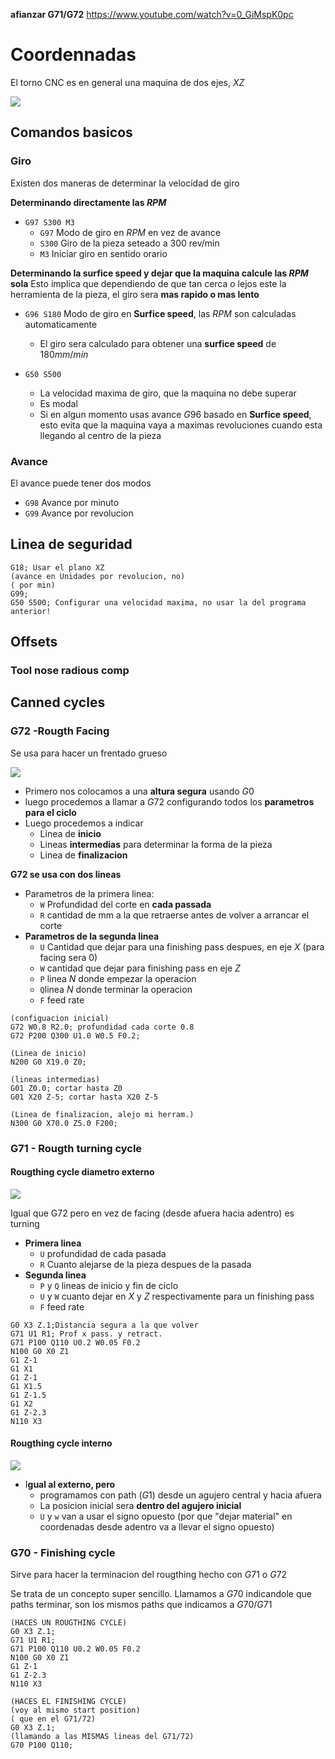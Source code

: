 
**afianzar  G71/G72**
https://www.youtube.com/watch?v=0_GiMspK0pc

# Coordennadas

El torno CNC es en general una maquina de dos ejes, $X Z$


![](https://raw.githubusercontent.com/martov1/DataBank/master/imagenes/hEaCU8S.png)


## Comandos basicos

### Giro

Existen dos maneras de determinar la velocidad de giro

**Determinando directamente las $RPM$**
* `G97 S300 M3`
	* `G97` Modo de giro en $RPM$ en vez de $\text{avance}$ 
	* `S300` Giro de la pieza seteado a 300 rev/min
	* `M3` Iniciar giro en sentido orario

**Determinando la surfice speed y dejar que la maquina calcule las $RPM$ sola**
Esto implica que dependiendo de que tan cerca o lejos este la herramienta de la pieza, el giro sera **mas rapido o mas lento**
* `G96 S180` Modo de giro en **Surfice speed**, las $RPM$ son calculadas automaticamente
	* El giro sera calculado para obtener una **surfice speed** de $180mm/min$


* `G50 S500` 
	* La velocidad maxima de giro, que la maquina no debe superar
	* Es modal
	* Si en algun momento usas avance  $G96$ basado en **Surfice speed**, esto evita que la maquina vaya a maximas revoluciones cuando esta llegando al centro de la pieza

### Avance

El avance puede tener dos modos
* `G98` Avance por minuto
* `G99` Avance por revolucion
## Linea de seguridad
```
G18; Usar el plano XZ
(avance en Unidades por revolucion, no)
( por min)
G99;  
G50 S500; Configurar una velocidad maxima, no usar la del programa anterior!
```

## Offsets

### Tool nose radious comp


## Canned cycles

### G72 -Rougth   Facing



Se usa para hacer un frentado grueso

![](https://i.imgur.com/HaEzuja.png)

* Primero nos colocamos a una **altura segura** usando $G0$
 * luego procedemos a llamar a $G72$ configurando todos los **parametros para el ciclo**
 * Luego procedemos a indicar
	 * Linea de **inicio**
	 * Lineas **intermedias** para determinar la forma de la pieza
	 * Linea de **finalizacion**

**G72 se usa con dos lineas**

* Parametros de la primera linea:
	* `W` Profundidad del corte en **cada passada**
	* `R` cantidad de mm a la que retraerse antes de volver a arrancar el corte
* **Parametros de la segunda linea**
	* `U` Cantidad que dejar para una finishing pass despues, en eje  $X$ (para facing sera $0$)
	* `W` cantidad que dejar para finishing pass en eje  $Z$
	* `P`  linea $N$ donde empezar la operacion
	* `Q`linea $N$ donde terminar la operacion
	* `F` feed rate


```
(configuacion inicial)
G72 W0.8 R2.0; profundidad cada corte 0.8
G72 P200 Q300 U1.0 W0.5 F0.2;

(Linea de inicio)
N200 G0 X19.0 Z0;

(lineas intermedias)
G01 Z0.0; cortar hasta Z0
G01 X20 Z-5; cortar hasta X20 Z-5

(Linea de finalizacion, alejo mi herram.)
N300 G0 X70.0 Z5.0 F200;
```


### G71 - Rougth turning cycle

#### Rougthing cycle diametro externo

![](https://i.imgur.com/ovFbqMn.png)

 
Igual que G72 pero en vez de facing (desde afuera hacia adentro) es  turning
* **Primera linea**
	* `U` profundidad de cada pasada
	* `R` Cuanto alejarse de la pieza despues de la pasada
* **Segunda linea**
	* `P` y `Q` lineas de inicio y fin de ciclo
	* `U` y `W` cuanto dejar en $X$ y $Z$ respectivamente para un finishing pass
	* `F` feed rate

```
G0 X3 Z.1;Distancia segura a la que volver
G71 U1 R1; Prof x pass. y retract.
G71 P100 Q110 U0.2 W0.05 F0.2
N100 G0 X0 Z1
G1 Z-1 
G1 X1 
G1 Z-1
G1 X1.5
G1 Z-1.5
G1 X2
G1 Z-2.3
N110 X3
```

#### Rougthing cycle interno

![](https://i.imgur.com/MmznR15.png)

* I**gual al externo, pero**
	*  programamos con path ($G1$) desde un agujero central y hacia afuera
	* La posicion inicial sera **dentro del agujero inicial**
	* `U` y `w` van a usar el signo opuesto (por que "dejar material" en coordenadas desde adentro va a llevar el signo opuesto)

### G70 - Finishing cycle

Sirve para hacer la terminacion del rougthing hecho con $G71$ o $G72$

Se trata de un concepto super sencillo.
Llamamos a $G70$ indicandole que paths terminar, son los mismos paths  que indicamos a $G70$/$G71$



```
(HACES UN ROUGTHING CYCLE)
G0 X3 Z.1;
G71 U1 R1;
G71 P100 Q110 U0.2 W0.05 F0.2
N100 G0 X0 Z1
G1 Z-1 
G1 Z-2.3
N110 X3

(HACES EL FINISHING CYCLE)
(voy al mismo start position)
( que en el G71/72)
G0 X3 Z.1;
(llamando a las MISMAS lineas del G71/72)
G70 P100 Q110;
```
<!--stackedit_data:
eyJoaXN0b3J5IjpbLTE0OTI1MjkxNzcsLTY4MTk0OTMzMywxMz
YxNTc5MTE0LC0xMjM5MzAxMTU5LC0zNTk1MjI0OTksMTY2NzEw
NDg4NiwxNDQxMDIzNjkyLDE5NTYyMzA0MTIsLTE2NDYzNTQ0Nz
QsLTI3MjM3NjgxNSwtMjA3NzY5MDE0MCwtNDUwMzgyMTU3XX0=

-->